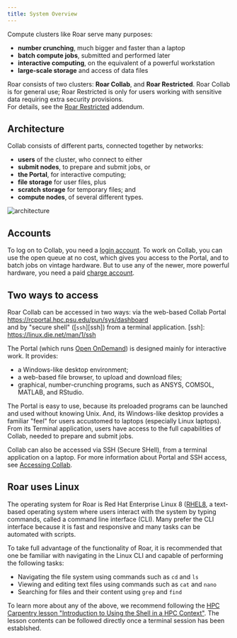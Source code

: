 ```yaml
---
title: System Overview
---
```


Compute clusters like Roar serve many purposes:

- **number crunching**, much bigger and faster than a laptop
- **batch compute jobs**, submitted and performed later
- **interactive computing**, on the equivalent of a powerful workstation
- **large-scale storage** and access of data files

Roar consists of two clusters:  **Roar Collab**, and **Roar Restricted**.
Roar Collab is for general use;
Roar Restricted is only for users working with sensitive data requiring extra security provisions.  
For details, see the [Roar Restricted](16_RoarRestricted.md) addendum.

## Architecture

Collab consists of different parts, connected together by networks:

- **users** of the cluster, who connect to either
- **submit nodes**, to prepare and submit jobs, or
- **the Portal**, for interactive computing;
- **file storage** for user files, plus
- **scratch storage** for temporary files; and 
- **compute nodes**, of several different types.

![architecture](img/RCUserFlowDiagram.png)

## Accounts

To log on to Collab, you need a [login account](04_LoginAccounts.md).
To work on Collab, you can use the open queue at no cost,
which gives you access to the Portal, and to batch jobs on vintage hardware.
But to use any of the newer, more powerful hardware,
you need a paid [charge account](05_ChargeAccounts.md).

## Two ways to access 

Roar Collab can be accessed in two ways: via the web-based Collab Portal <br>
<https://rcportal.hpc.psu.edu/pun/sys/dashboard> <br>
and by "secure shell" ([`ssh`][ssh]) 
from a terminal application.
[ssh]: https://linux.die.net/man/1/ssh

The Portal (which runs [Open OnDemand](https://openondemand.org))
is designed mainly for interactive work.
It provides:

- a Windows-like desktop environment;
- a web-based file browser, to upload and download files;
- graphical, number-crunching programs, 
such as ANSYS, COMSOL, MATLAB, and RStudio.

The Portal is easy to use, 
because its preloaded programs can be launched and used
without knowing Unix.
And, its Windows-like desktop provides a familiar "feel"
for users accustomed to laptops (especially Linux laptops).
From its Terminal application, users have access to the full capabilities of Collab, needed to prepare and submit jobs.

Collab can also be accessed via SSH (Secure SHell), from a terminal application on a laptop. 
For more information about Portal and SSH access, see [Accessing Collab](06_AccessingCollab.md).


## Roar uses Linux

The operating system for Roar is Red Hat Enterprise Linux 8 ([RHEL8](https://www.redhat.com/en),
a text-based operating system where users interact with the system 
by typing commands, called a command line interface (CLI). Many prefer the CLI 
interface because it is fast and responsive and many tasks can be automated with scripts.

To take full advantage of the functionality of Roar, it is recommended that one be 
familiar with navigating in the Linux CLI and capable of performing the following tasks:
 - Navigating the file system using commands such as `cd` and `ls`
 - Viewing and editing text files using commands such as `cat` and `nano`
 - Searching for files and their content using `grep` and `find`

To learn more about any of the above, we recommend following the [HPC Carpentry lesson "Introduction 
to Using the Shell in a HPC Context"](https://www.hpc-carpentry.org/hpc-shell/). The lesson contents 
can be followed directly once a terminal session has been establshed. 
